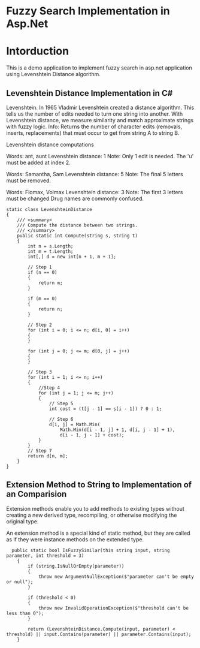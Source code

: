 # Fuzzy Search Implementation in Asp.Net
# Intorduction
This is a demo application to implement fuzzy search in asp.net application using Levenshtein Distance algorithm.

## Levenshtein Distance Implementation in C#
Levenshtein. In 1965 Vladmir Levenshtein created a distance algorithm. This tells us the number of edits needed to turn one string into another. With Levenshtein distance, we measure similarity and match approximate strings with fuzzy logic.
Info:
Returns the number of character edits (removals, inserts, replacements) that must occur to get from string A to string B.

Levenshtein distance computations

Words:                ant, aunt
Levenshtein distance: 1
Note:                 Only 1 edit is needed.
                      The 'u' must be added at index 2.

Words:                Samantha, Sam
Levenshtein distance: 5
Note:                 The final 5 letters must be removed.

Words:                Flomax, Volmax
Levenshtein distance: 3
Note:                 The first 3 letters must be changed
                      Drug names are commonly confused.
                      
    static class LevenshteinDistance
    {
        /// <summary>
        /// Compute the distance between two strings.
        /// </summary>
        public static int Compute(string s, string t)
        {
            int n = s.Length;
            int m = t.Length;
            int[,] d = new int[n + 1, m + 1];

            // Step 1
            if (n == 0)
            {
                return m;
            }

            if (m == 0)
            {
                return n;
            }

            // Step 2
            for (int i = 0; i <= n; d[i, 0] = i++)
            {
            }

            for (int j = 0; j <= m; d[0, j] = j++)
            {
            }

            // Step 3
            for (int i = 1; i <= n; i++)
            {
                //Step 4
                for (int j = 1; j <= m; j++)
                {
                    // Step 5
                    int cost = (t[j - 1] == s[i - 1]) ? 0 : 1;

                    // Step 6
                    d[i, j] = Math.Min(
                        Math.Min(d[i - 1, j] + 1, d[i, j - 1] + 1),
                        d[i - 1, j - 1] + cost);
                }
            }
            // Step 7
            return d[n, m];
        }
    }
                      
## Extension Method to String to Implementation of an Comparision

Extension methods enable you to add methods to existing types without creating a new derived type, recompiling, or otherwise modifying the original type. 

An extension method is a special kind of static method, but they are called as if they were instance methods on the extended type.

      public static bool IsFuzzySimilar(this string input, string parameter, int threshold = 3)
        {
            if (string.IsNullOrEmpty(parameter))
            {
                throw new ArgumentNullException($"parameter can't be empty or null");
            }

            if (threshold < 0)
            {
                throw new InvalidOperationException($"threshold can't be less than 0");
            }

            return (LevenshteinDistance.Compute(input, parameter) < threshold) || input.Contains(parameter) || parameter.Contains(input);
        }
